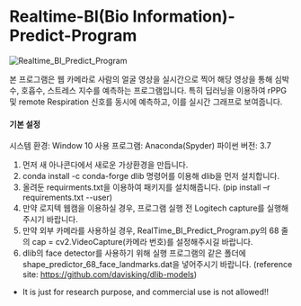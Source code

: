 # Realtime-BI(Bio Information)-Predict-Program


![Realtime_BI_Predict_Program](https://user-images.githubusercontent.com/44527599/120924362-68ffdb80-c70e-11eb-8089-a8b64cf23ba1.png)

본 프로그램은 웹 카메라로 사람의 얼굴 영상을 실시간으로 찍어 해당 영상을 통해 심박수, 호흡수, 스트레스 지수를 예측하는 프로그램입니다.
특히 딥러닝을 이용하여 rPPG 및 remote Respiration 신호를 동시에 예측하고, 이를 실시간 그래프로 보여줍니다. 



#### 기본 설정 ####
시스템 환경: Window 10
사용 프로그램: Anaconda(Spyder)
파이썬 버전: 3.7

1. 먼저 새 아나콘다에서 새로운 가상환경을 만듭니다.
2. conda install -c conda-forge dlib 명령어를 이용해 dlib을 먼저 설치합니다.
3. 올려둔 requirments.txt을 이용하여 패키지를 설치해줍니다. (pip install –r requirements.txt --user)
4. 만약 로지텍 웹캠을 이용하실 경우, 프로그램 실행 전 Logitech capture를 실행해주시기 바랍니다.
5. 만약 외부 카메라를 사용하실 경우, RealTime_BI_Predict_Program.py의 68 줄의 
   cap = cv2.VideoCapture(카메라 번호)를 설정해주시길 바랍니다.
6. dlib의 face detector를 사용하기 위해 실행 프로그램의 같은 폴더에 shape_predictor_68_face_landmarks.dat을 넣어주시기 바랍니다.
(reference site: https://github.com/davisking/dlib-models)



* It is just for research purpose, and commercial use is not allowed!!
